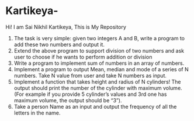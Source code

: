 # Kartikeya-
Hi! I am Sai Nikhil Kartikeya, This is My Repository


1. The task is very simple: given two integers A and B, write a program to add these two numbers and output it.
2. Extend the above program to support division of two numbers and ask user to choose if he wants to perform addition or division 
3. Write a program to implement sum of numbers in an array of numbers. 
4. Implement a program to output Mean, median and mode of a series of N numbers. Take N value from user and take N numbers as input. 
5. Implement a function that takes height and radius of N cylinders! The output should print the number of the cylinder with maximum volume. (For example if you provide 5 cylinder’s values and 3rd one has maximum volume, the output should be “3”).
6. Take a person Name as an input and output the frequency of all the letters in the name.
